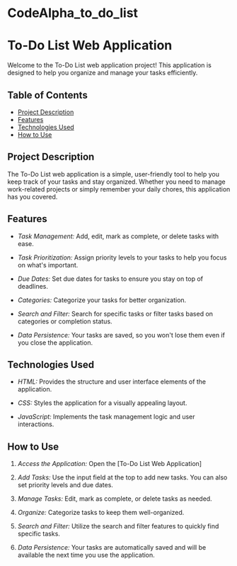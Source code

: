 # CodeAlpha_to_do_list
# To-Do List Web Application

Welcome to the To-Do List web application project! This application is designed to help you organize and manage your tasks efficiently.

## Table of Contents

- [Project Description](#project-description)
- [Features](#features)
- [Technologies Used](#technologies-used)
- [How to Use](#how-to-use)

## Project Description

The To-Do List web application is a simple, user-friendly tool to help you keep track of your tasks and stay organized. Whether you need to manage work-related projects or simply remember your daily chores, this application has you covered.

## Features

- *Task Management:* Add, edit, mark as complete, or delete tasks with ease.

- *Task Prioritization:* Assign priority levels to your tasks to help you focus on what's important.

- *Due Dates:* Set due dates for tasks to ensure you stay on top of deadlines.

- *Categories:* Categorize your tasks for better organization.

- *Search and Filter:* Search for specific tasks or filter tasks based on categories or completion status.

- *Data Persistence:* Your tasks are saved, so you won't lose them even if you close the application.

## Technologies Used

- *HTML:* Provides the structure and user interface elements of the application.

- *CSS:* Styles the application for a visually appealing layout.

- *JavaScript:* Implements the task management logic and user interactions.

## How to Use

1. *Access the Application:* Open the [To-Do List Web Application]
2. *Add Tasks:* Use the input field at the top to add new tasks. You can also set priority levels and due dates.

3. *Manage Tasks:* Edit, mark as complete, or delete tasks as needed.

4. *Organize:* Categorize tasks to keep them well-organized.

5. *Search and Filter:* Utilize the search and filter features to quickly find specific tasks.

6. *Data Persistence:* Your tasks are automatically saved and will be available the next time you use the application.
